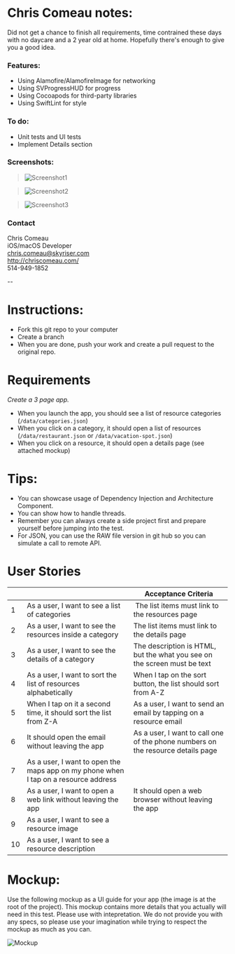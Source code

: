 
# Chris Comeau notes:

Did not get a chance to finish all requirements, time contrained these days with no daycare and a 2 year old at home. Hopefully there's enough to give you a good idea.

### Features:
- Using Alamofire/AlamofireImage for networking
- Using SVProgressHUD for progress
- Using Cocoapods for third-party libraries
- Using SwiftLint for style

### To do:
- Unit tests and UI tests
- Implement Details section


### Screenshots:
> ![Screenshot1](https://github.com/chriscomeau/mobile-test/blob/dev/screenshots/screenshot1.png "Screenshot1")

> ![Screenshot2](https://github.com/chriscomeau/mobile-test/blob/dev/screenshots/screenshot2.png "Screenshot2")

> ![Screenshot3](https://github.com/chriscomeau/mobile-test/blob/dev/screenshots/screenshot3.png "Screenshot3")


### Contact

Chris Comeau  
iOS/macOS Developer  
chris.comeau@skyriser.com  
http://chriscomeau.com/  
514-949-1852


--

# Instructions:

- Fork this git repo to your computer
- Create a branch
- When you are done, push your work and create a pull request to the original repo.

# Requirements

*Create a 3 page app.*

- When you launch the app, you should see a list of resource categories (`/data/categories.json`)
- When you click on a category, it should open a list of resources (`/data/restaurant.json` or `/data/vacation-spot.json`)
- When you click on a resource, it should open a details page (see attached mockup)

# Tips:

- You can showcase usage of Dependency Injection and Architecture Component.
- You can show how to handle threads.
- Remember you can always create a side project first and prepare yourself before jumping into the test.
- For JSON, you can use the RAW file version in git hub so you can simulate a call to remote API.

# User Stories

|    |                                                                                      | Acceptance Criteria                                                             |
|----|--------------------------------------------------------------------------------------|---------------------------------------------------------------------------------|
| 1  | As a user, I want to see a list of categories                                        | The list items must link to the resources page                                  |
| 2  | As a user, I want to see the resources inside a category                             | The list items must link to the details page                                    |
| 3  | As a user, I want to see the details of a category                                   | The description is HTML, but the what you see on the screen must be text        |
| 4  | As a user, I want to sort the list of resources alphabetically                       | When I tap on the sort button, the list should sort from A-Z                    |
| 5  | When I tap on it a second time, it should sort the list from Z-A                     | As a user, I want to send an email by tapping on a resource email               |
| 6  | It should open the email without leaving the app                                     | As a user, I want to call one of the phone numbers on the resource details page |
| 7  | As a user, I want to open the maps app on my phone when I tap on a resource address  |                                                                                 |
| 8  | As a user, I want to open a web link without leaving the app                         | It should open a web browser without leaving the app                            |
| 9  | As a user, I want to see a resource image                                            |                                                                                 |
| 10 | As a user, I want to see a resource description                                      |                                                                                 |

# Mockup:

Use the following mockup as a UI guide for your app (the image is at the root of the project). This mockup contains more details that you actually will need in this test. Please use with intepretation. We do not provide you with any specs, so please use your imagination while trying to respect the mockup as much as you can.

![Mockup](https://github.com/quickseries/mobile-test/blob/master/resources_android.png "Mockup")
